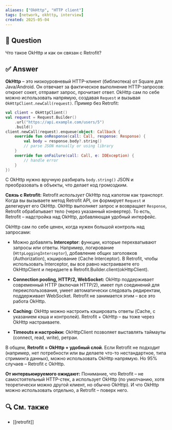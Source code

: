```yaml
---
aliases: ["OkHttp", "HTTP client"]
tags: [network, okhttp, interview]
created: 2025‑05‑04
---
```


## 📝 Question  
Что такое OkHttp и как он связан с Retrofit?

## ✅ Answer  
**OkHttp** – это низкоуровневый HTTP-клиент (библиотека) от Square для Java/Android. Он отвечает за фактическое выполнение HTTP-запросов: откроет сокет, отправит запрос, прочитает ответ. OkHttp сам по себе можно использовать напрямую, создавая `Request` и вызывая `OkHttpClient.newCall(request)`. Пример без Retrofit:

```kotlin
val client = OkHttpClient()
val request = Request.Builder()
    .url("https://api.example.com/users/5")
    .build()
client.newCall(request).enqueue(object: Callback {
    override fun onResponse(call: Call, response: Response) {
        val body = response.body?.string()
        // parse JSON manually or using library
    }
    override fun onFailure(call: Call, e: IOException) {
        // handle error
    }
})
```

С OkHttp нужно вручную разбирать `body.string()` JSON и преобразовать в объекты, что делает код громоздким.

**Связь с Retrofit:** Retrofit _использует_ OkHttp под капотом как транспорт. Когда вы вызываете метод Retrofit API, он формирует `Request` и делегирует его OkHttp. OkHttp выполняет запрос и возвращает `Response`, Retrofit обрабатывает тело (через указанный конвертер). То есть, Retrofit – надстройка над OkHttp, добавляющая удобный интерфейс.

OkHttp сам по себе ценен, когда нужен большой контроль над запросами:

- Можно добавлять **Interceptor**: функции, которые перехватывают запросы или ответы. Например, логирование (`HttpLoggingInterceptor`), добавление общих заголовков (Authorization), кэширование (Cache Interceptor). В Retrofit, чтобы использовать Interceptor, вы все равно настраиваете его OkHttpClient и передаете в Retrofit.Builder.client(okHttpClient).
    
- **Connection pooling, HTTP/2, WebSocket:** OkHttp поддерживает современный HTTP (включая HTTP/2), имеет пул соединений для переиспользования, умеет автоматически следовать редиректам, поддерживает WebSocket. Retrofit не занимается этим – все это работа OkHttp.
    
- **Caching:** OkHttp можно настроить кэшировать ответы (Cache, с указанием кэша и контролей). Retrofit + OkHttp – вы тоже через OkHttp настраиваете.
    
- **Timeouts и настройки:** OkHttpClient позволяет выставлять таймауты (connect, read, write), ретраи.
    

В общем, **Retrofit = OkHttp + удобный слой**. Если Retrofit не подходит (например, нет потребности или вы делаете что-то нестандартное, типа стриминга данных), можно использовать OkHttp напрямую. Но 95% случаев – Retrofit с OkHttp.

**От интервьюируемого ожидают:** Понимание, что Retrofit – не самостоятельный HTTP-стек, а использует OkHttp (по умолчанию, хотя теоретически можно другой клиент, но обычно OkHttp). И что OkHttp можно использовать отдельно, а Retrofit – поверх него.

## 🔍 См. также  
- [[retrofit]]
